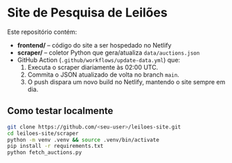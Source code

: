 # Site de Pesquisa de Leilões

Este repositório contém:
* **frontend/** – código do site a ser hospedado no Netlify  
* **scraper/** – coletor Python que gera/atualiza `data/auctions.json`  
* GitHub Action (`.github/workflows/update-data.yml`) que:
  1. Executa o scraper diariamente às 02:00 UTC.
  2. Commita o JSON atualizado de volta no branch `main`.
  3. O push dispara um novo build no Netlify, mantendo o site sempre em dia.

## Como testar localmente
```bash
git clone https://github.com/<seu-user>/leiloes-site.git
cd leiloes-site/scraper
python -m venv .venv && source .venv/bin/activate
pip install -r requirements.txt
python fetch_auctions.py
